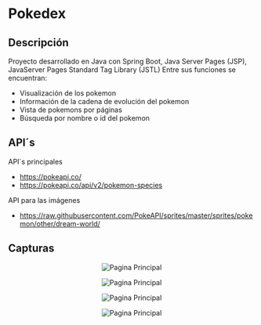 # Pokedex
## Descripción
Proyecto desarrollado en Java con Spring Boot, Java Server Pages (JSP), JavaServer Pages Standard Tag Library (JSTL)
Entre sus funciones se encuentran:
- Visualización de los pokemon
- Información de la cadena de evolución del pokemon
- Vista de pokemons por páginas
- Búsqueda por nombre o id del pokemon

## API´s
API´s principales 
- https://pokeapi.co/
- https://pokeapi.co/api/v2/pokemon-species


API para las imágenes
- https://raw.githubusercontent.com/PokeAPI/sprites/master/sprites/pokemon/other/dream-world/


## Capturas
<p align="center"><img src="https://i.ibb.co/Trq1Rhv/1.png" alt="Pagina Principal"></p>

<p align="center"><img src="https://i.ibb.co/dk4TbFQ/2.png" alt="Pagina Principal"></p>

<p align="center"><img src="https://i.ibb.co/DkwYX4p/3.png" alt="Pagina Principal"></p>

<p align="center"><img src="https://i.ibb.co/rwLnCZn/4.png" alt="Pagina Principal"></p>
